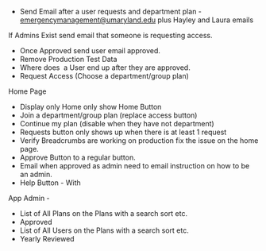 
- Send Email after a user requests and department plan - [emergencymanagement@umaryland.edu](mailto:emergencymanagement@umaryland.edu) plus Hayley and Laura emails

If Admins Exist send email that someone is requesting access.
- Once Approved send user email approved.
- Remove Production Test Data
- Where does  a User end up after they are approved.
- Request Access (Choose a department/group plan)

Home Page
- Display only Home only show Home Button
- Join a department/group plan (replace access button)
- Continue my plan (disable when they have not department)
- Requests button only shows up when there is at least 1 request
- Verify Breadcrumbs are working on production fix the issue on the home page.
- Approve Button to a regular button.
- Email when approved as admin need to email instruction on how to be an admin.
- Help Button - With

App Admin -
- List of All Plans on the Plans with a search sort etc.
- Approved
- List of All Users on the Plans with a search sort etc.
- Yearly Reviewed

